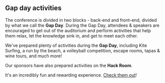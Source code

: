 ## Gap day activities

The conference is divided in two blocks - back-end and front-end, divided by what we call the **Gap Day**. During the Gap Day, attendees & speakers are encouraged to get out of the auditorium and perform activities that help them relax, let the knowledge sink in, and get to meet each other.

We've prepared plenty of activities during the **Gap Day**, including Kite Surfing, a run by the beach, a volleyball competition, escape rooms, tapas & wine tours, and much more!

Our sponsors have also prepared activities on the **Hack Room**.

It's an incredibly fun and rewarding experience. [Check them out](https://ti.to/codegram/full-stack-fest-2017-gap-day)!
